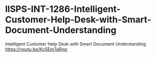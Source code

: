 # llSPS-INT-1286-Intelligent-Customer-Help-Desk-with-Smart-Document-Understanding
Intelligent Customer Help Desk with Smart Document Understanding
https://youtu.be/KcSEm7aRjnc
